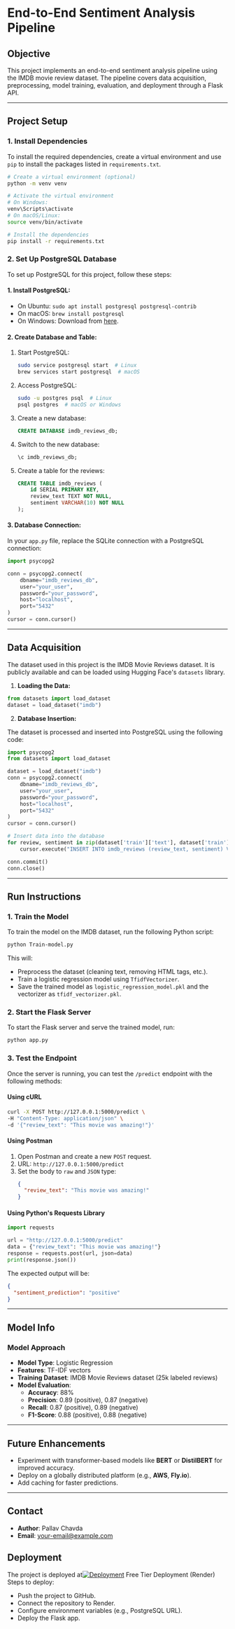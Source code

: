 # End-to-End Sentiment Analysis Pipeline

## **Objective**

This project implements an end-to-end sentiment analysis pipeline using the IMDB movie review dataset. The pipeline covers data acquisition, preprocessing, model training, evaluation, and deployment through a Flask API.

---

## **Project Setup**

### **1. Install Dependencies**

To install the required dependencies, create a virtual environment and use `pip` to install the packages listed in `requirements.txt`.

```bash
# Create a virtual environment (optional)
python -m venv venv

# Activate the virtual environment
# On Windows:
venv\Scripts\activate
# On macOS/Linux:
source venv/bin/activate

# Install the dependencies
pip install -r requirements.txt
```

### **2. Set Up PostgreSQL Database**

To set up PostgreSQL for this project, follow these steps:

#### 1. **Install PostgreSQL:**

- On Ubuntu: `sudo apt install postgresql postgresql-contrib`
- On macOS: `brew install postgresql`
- On Windows: Download from [here](https://www.postgresql.org/download/).

#### 2. **Create Database and Table:**

1. Start PostgreSQL:
    ```bash
    sudo service postgresql start  # Linux
    brew services start postgresql  # macOS
    ```

2. Access PostgreSQL:
    ```bash
    sudo -u postgres psql  # Linux
    psql postgres  # macOS or Windows
    ```

3. Create a new database:
    ```sql
    CREATE DATABASE imdb_reviews_db;
    ```

4. Switch to the new database:
    ```sql
    \c imdb_reviews_db;
    ```

5. Create a table for the reviews:
    ```sql
    CREATE TABLE imdb_reviews (
        id SERIAL PRIMARY KEY,
        review_text TEXT NOT NULL,
        sentiment VARCHAR(10) NOT NULL
    );
    ```

#### 3. **Database Connection:**

In your `app.py` file, replace the SQLite connection with a PostgreSQL connection:

```python
import psycopg2

conn = psycopg2.connect(
    dbname="imdb_reviews_db", 
    user="your_user", 
    password="your_password", 
    host="localhost", 
    port="5432"
)
cursor = conn.cursor()
```

---

## **Data Acquisition**

The dataset used in this project is the IMDB Movie Reviews dataset. It is publicly available and can be loaded using Hugging Face's `datasets` library.

1. **Loading the Data:**

```python
from datasets import load_dataset
dataset = load_dataset("imdb")
```

2. **Database Insertion:**

The dataset is processed and inserted into PostgreSQL using the following code:

```python
import psycopg2
from datasets import load_dataset

dataset = load_dataset("imdb")
conn = psycopg2.connect(
    dbname="imdb_reviews_db", 
    user="your_user", 
    password="your_password", 
    host="localhost", 
    port="5432"
)
cursor = conn.cursor()

# Insert data into the database
for review, sentiment in zip(dataset['train']['text'], dataset['train']['label']):
    cursor.execute("INSERT INTO imdb_reviews (review_text, sentiment) VALUES (%s, %s)", (review, sentiment))

conn.commit()
conn.close()
```

---

## **Run Instructions**

### **1. Train the Model**

To train the model on the IMDB dataset, run the following Python script:

```bash
python Train-model.py
```

This will:
- Preprocess the dataset (cleaning text, removing HTML tags, etc.).
- Train a logistic regression model using `TfidfVectorizer`.
- Save the trained model as `logistic_regression_model.pkl` and the vectorizer as `tfidf_vectorizer.pkl`.

### **2. Start the Flask Server**

To start the Flask server and serve the trained model, run:

```bash
python app.py
```

### **3. Test the Endpoint**

Once the server is running, you can test the `/predict` endpoint with the following methods:

#### **Using cURL**

```bash
curl -X POST http://127.0.0.1:5000/predict \
-H "Content-Type: application/json" \
-d '{"review_text": "This movie was amazing!"}'
```

#### **Using Postman**

1. Open Postman and create a new `POST` request.
2. URL: `http://127.0.0.1:5000/predict`
3. Set the body to `raw` and `JSON` type:
   ```json
   {
     "review_text": "This movie was amazing!"
   }
   ```

#### **Using Python's Requests Library**

```python
import requests

url = "http://127.0.0.1:5000/predict"
data = {"review_text": "This movie was amazing!"}
response = requests.post(url, json=data)
print(response.json())
```

The expected output will be:

```json
{
  "sentiment_prediction": "positive"
}
```

---

## **Model Info**

### **Model Approach**
- **Model Type**: Logistic Regression
- **Features**: TF-IDF vectors
- **Training Dataset**: IMDB Movie Reviews dataset (25k labeled reviews)
- **Model Evaluation**:
  - **Accuracy**: 88%
  - **Precision**: 0.89 (positive), 0.87 (negative)
  - **Recall**: 0.87 (positive), 0.89 (negative)
  - **F1-Score**: 0.88 (positive), 0.88 (negative)

---

## **Future Enhancements**
- Experiment with transformer-based models like **BERT** or **DistilBERT** for improved accuracy.
- Deploy on a globally distributed platform (e.g., **AWS**, **Fly.io**).
- Add caching for faster predictions.

---

## **Contact**
- **Author**: Pallav Chavda
- **Email**: [your-email@example.com](mailto:pallavdrj7533@gmail.com)

## **Deployment**
The project is deployed at[![Deployment](https://img.shields.io/badge/Live%20Demo-Render-blue)](https://end-to-end-sentiment-analysis-pipeline.onrender.com)
Free Tier Deployment (Render)
Steps to deploy:
- Push the project to GitHub.
- Connect the repository to Render.
- Configure environment variables (e.g., PostgreSQL URL).
- Deploy the Flask app.




